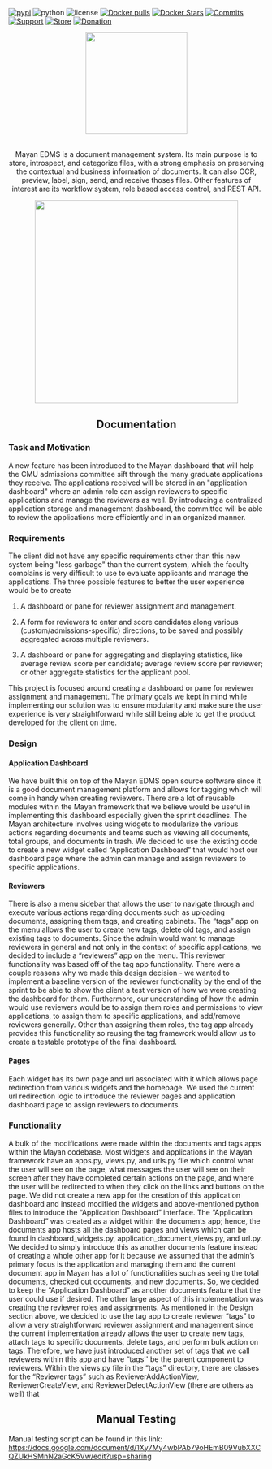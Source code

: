 [![pypi][pypi]][pypi-url]
![python][python]
![license][license]
[![Docker pulls](https://img.shields.io/docker/pulls/mayanedms/mayanedms.svg?maxAge=3600)](https://hub.docker.com/r/mayanedms/mayanedms/)
[![Docker Stars](https://img.shields.io/docker/stars/mayanedms/mayanedms.svg?maxAge=3600)](https://hub.docker.com/r/mayanedms/mayanedms/)
[![Commits][commits]][commits-url]
[![Support][support]][support-url]
[![Store](https://img.shields.io/badge/Online_store-black)](https://teespring.com/stores/mayan-edms)
[![Donation](https://img.shields.io/badge/donation-PayPal-brightgreen)](https://paypal.me/MayanEDMS)


[pypi]: https://img.shields.io/pypi/v/mayan-edms.svg
[pypi-url]: https://pypi.org/project/mayan-edms/

[builds]: https://gitlab.com/mayan-edms/mayan-edms/badges/master/build.svg
[builds-url]: https://gitlab.com/mayan-edms/mayan-edms/pipelines

[python]: https://img.shields.io/pypi/pyversions/mayan-edms.svg
[python-url]: https://img.shields.io/pypi/l/mayan-edms.svg?style=flat

[license]: https://img.shields.io/pypi/l/mayan-edms.svg?style=flat
[license-url]: https://gitlab.com/mayan-edms/mayan-edms/blob/master/LICENSE

[commits]:  https://img.shields.io/github/commit-activity/y/mayan-edms/mayan-edms.svg
[commits-url]: https://gitlab.com/mayan-edms/mayan-edms/

[support]: https://img.shields.io/badge/Get_support-brightgreen
[support-url]: https://www.mayan-edms.com/support/

<div align="center">
  <a href="http://www.mayan-edms.com">
    <img width="200" heigth="200" src="https://gitlab.com/mayan-edms/mayan-edms/raw/master/docs/_static/mayan_logo.png">
  </a>
  <br>
  <br>
  <p>
    Mayan EDMS is a document management system. Its main purpose is to store,
    introspect, and categorize files, with a strong emphasis on preserving the
    contextual and business information of documents. It can also OCR, preview,
    label, sign, send, and receive thoses files. Other features of interest
    are its workflow system, role based access control, and REST API.
  <p>

<p align="center">
    <img width="400" src="https://gitlab.com/mayan-edms/mayan-edms/raw/master/docs/_static/overview.gif">
</p>
</div>
<h2 align="center">Documentation</h2>
<h3 align="left">Task and Motivation</h3>
  A new feature has been introduced to the Mayan dashboard that will help the CMU admissions committee sift through the many graduate applications they receive. The applications received will be stored in an "application dashboard" where an admin role can assign reviewers to specific applications and manage the reviewers as well. By introducing a centralized application storage and management dashboard, the committee will be able to review the applications more efficiently and in an organized manner. 

<h3 align="left">Requirements</h3>
  The client did not have any specific requirements other than this new system being "less garbage" than the current system, which the faculty complains is very difficult to use to evaluate applicants and manage the applications. The three possible features to better the user experience would be to create 
  
  1) A dashboard or pane for reviewer assignment and management.

  2) A form for reviewers to enter and score candidates along various (custom/admissions-specific) directions, to be saved and possibly aggregated across multiple reviewers.

  3) A dashboard or pane for aggregating and displaying statistics, like average review score per candidate; average review score per reviewer; or other aggregate statistics for the applicant pool.

  This project is focused around creating a dashboard or pane for reviewer assignment and management. The primary goals we kept in mind while implementing our solution was to ensure modularity and make sure the user experience is very straightforward while still being able to get the product developed for the client on time.

<h3 align="left">Design</h3>
<h4 align=”left”>Application Dashboard</h4>
  We have built this on top of the Mayan EDMS open source software since it is a good document management platform and allows for tagging which will come in handy when creating reviewers. There are a lot of reusable modules within the Mayan framework that we believe would be useful in implementing this dashboard especially given the sprint deadlines. The Mayan architecture involves using widgets to modularize the various actions regarding documents and teams such as viewing all documents, total groups, and documents in trash. We decided to use the existing code to create a new widget called “Application Dashboard” that would host our dashboard page where the admin can manage and assign reviewers to specific applications. 
<h4 align=”left”>Reviewers</h4>
There is also a menu sidebar that allows the user to navigate through and execute various actions regarding documents such as uploading documents, assigning them tags, and creating cabinets. The “tags” app on the menu allows the user to create new tags, delete old tags, and assign existing tags to documents. Since the admin would want to manage reviewers in general and not only in the context of specific applications, we decided to include a “reviewers” app on the menu. This reviewer functionality was based off of the tag app functionality. There were a couple reasons why we made this design decision - we wanted to implement a baseline version of the reviewer functionality by the end of the sprint to be able to show the client a test version of how we were creating the dashboard for them. Furthermore, our understanding of how the admin would use reviewers would be to assign them roles and permissions to view applications, to assign them to specific applications, and add/remove reviewers generally. Other than assigning them roles, the tag app already provides this functionality so reusing the tag framework would allow us to create a testable prototype of the final dashboard.  
<h4 align=”left”>Pages</h4>
Each widget has its own page and url associated with it which allows page redirection from various widgets and the homepage. We used the current url redirection logic to introduce the reviewer pages and application dashboard page to assign reviewers to documents.
<h3 align="left">Functionality</h3>
A bulk of the modifications were made within the documents and tags apps within the Mayan codebase. Most widgets and applications in the Mayan framework have an apps.py, views.py, and urls.py file which control what the user will see on the page, what messages the user will see on their screen after they have completed certain actions on the page, and where the user will be redirected to when they click on the links and buttons on the page. We did not create a new app for the creation of this application dashboard and instead modified the widgets and above-mentioned python files to introduce the “Application Dashboard” interface. The “Application Dashboard” was created as a widget within the documents app; hence, the documents app hosts all the dashboard pages and views which can be found in dashboard_widgets.py, application_document_views.py, and url.py. We decided to simply introduce this as another documents feature instead of creating a whole other app for it because we assumed that the admin’s primary focus is the application and managing them and the current document app in Mayan has a lot of functionalities such as seeing the total documents, checked out documents, and new documents. So, we decided to keep the “Application Dashboard” as another documents feature that the user could use if desired. The other large aspect of this implementation was creating the reviewer roles and assignments. As mentioned in the Design section above, we decided to use the tag app to create reviewer “tags” to allow a very straightforward reviewer assignment and management since the current implementation already allows the user to create new tags, attach tags to specific documents, delete tags, and perform bulk action on tags. Therefore, we have just introduced another set of tags that we call reviewers within this app and have “tags'' be the parent component to reviewers. Within the views.py file in the “tags” directory, there are classes for the “Reviewer tags” such as ReviewerAddActionView, ReviewerCreateView, and ReviewerDelectActionView (there are others as well) that 
<h2 align="center">Manual Testing</h2>

Manual testing script can be found in this link: https://docs.google.com/document/d/1Xy7My4wbPAb79oHEmB09VubXXCQZUkHSMnN2aGcK5Vw/edit?usp=sharing 
